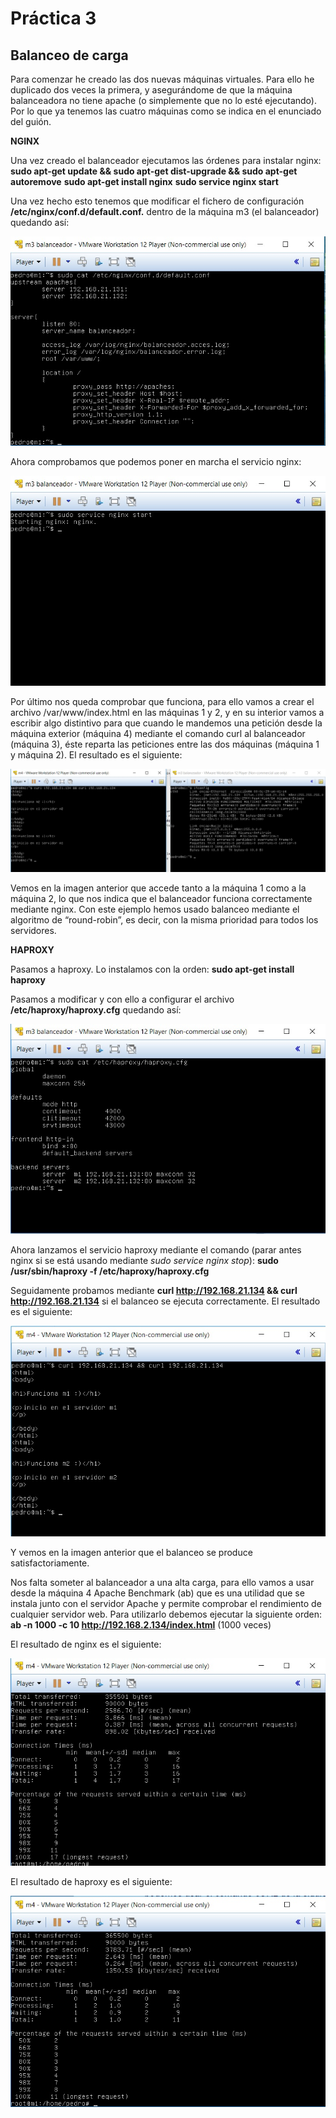# Práctica 3
## Balanceo de carga

Para comenzar he creado las dos nuevas máquinas virtuales. Para ello he duplicado
dos veces la primera, y asegurándome de que la máquina balanceadora no tiene apache
(o simplemente que no lo esté ejecutando). Por lo que ya tenemos las cuatro máquinas como se indica
en el enunciado del guión.


**NGINX**

Una vez creado el balanceador ejecutamos las órdenes para instalar
nginx:
**sudo apt-get update && sudo apt-get dist-upgrade && sudo apt-get
autoremove**
**sudo apt-get install nginx**
**sudo service nginx start**


Una vez hecho esto tenemos que modificar el fichero de
configuración **/etc/nginx/conf.d/default.conf.** dentro de la máquina
m3 (el balanceador) quedando así:

![img](https://github.com/Jovalga/SWAP/blob/master/Imagenes/p3-1.jpg)


Ahora comprobamos que podemos poner en marcha el servicio nginx:

![img](https://github.com/Jovalga/SWAP/blob/master/Imagenes/p3-2.jpg)


Por último nos queda comprobar que funciona, para ello vamos a crear el archivo
/var/www/index.html en las máquinas 1 y 2, y en su interior vamos a escribir 
algo distintivo para que cuando le mandemos una petición desde la máquina exterior
(máquina 4) mediante el comando curl al balanceador (máquina 3), éste reparta las 
peticiones entre las dos máquinas (máquina 1 y máquina 2).
El resultado es el siguiente:

![img](https://github.com/Jovalga/SWAP/blob/master/Imagenes/p3-3.jpg)


Vemos en la imagen anterior que accede tanto a la máquina 1 como a la máquina 2,
lo que nos indica que el balanceador funciona correctamente mediante nginx.
Con este ejemplo hemos usado balanceo mediante el algoritmo de “round-robin”, es decir,
con la misma prioridad para todos los servidores.



**HAPROXY**

Pasamos a haproxy. Lo instalamos con la orden:
**sudo apt-get install haproxy**

Pasamos a modificar y con ello a configurar el archivo **/etc/haproxy/haproxy.cfg**
quedando así:

![img](https://github.com/Jovalga/SWAP/blob/master/Imagenes/p3-4.jpg)


Ahora lanzamos el servicio haproxy mediante el comando (parar antes nginx si se está
usando mediante *sudo service nginx stop*):
**sudo /usr/sbin/haproxy -f /etc/haproxy/haproxy.cfg**

Seguidamente probamos mediante **curl http://192.168.21.134 && curl http://192.168.21.134**
si el balanceo se ejecuta correctamente. El resultado es el siguiente:

![img](https://github.com/Jovalga/SWAP/blob/master/Imagenes/p3-5.jpg)


Y vemos en la imagen anterior que el balanceo se produce satisfactoriamente.




Nos falta someter al balanceador a una alta carga, para ello vamos a usar
desde la máquina 4 Apache Benchmark (ab) que es una utilidad que se instala junto
con el servidor Apache y permite comprobar el rendimiento de cualquier servidor web.
Para utilizarlo debemos ejecutar la siguiente orden:
**ab -n 1000 -c 10 http://192.168.2.134/index.html**  (1000 veces)

El resultado de nginx es el siguiente:

![img](https://github.com/Jovalga/SWAP/blob/master/Imagenes/p3-6-nginx-apache.jpg)


El resultado de haproxy es el siguiente:

![img](https://github.com/Jovalga/SWAP/blob/master/Imagenes/p3-6-haproxy-apache.jpg)













